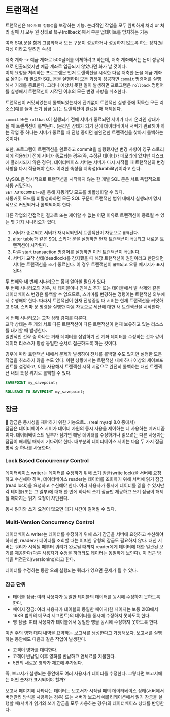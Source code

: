 # 트랜잭션
트랜잭션은 `데이터의 정합성`을 보장하는 기능.
논리적인 작업을 모두 완벽하게 처리 or 처리 실패 시 모두 원 상태로 복구(rollback)해서 부분 업데이트를 방지하는 기능

여러 SQL문을 함께 그룹화해서 모든 구문이 성공하거나 성공하지 않도록 하는 장치(원자성 이라고 알려진 속성)  
  
저축 계좌 -> 예금 계좌로 500달러를 이체하려고 하는데, 저축 계좌에서는 돈이 성공적으로 인출되었지만 예금 계좌로 입금되지 않았다면 화가 날 것이다.  
이체 요청을 처리하는 프로그램은 먼저 트랜잭션을 시작한 다음 저축한 돈을 예금 계좌로 옮기는 데 필요한 SQL 문을 실행하며 모든 과정이 성공하면 `commit` 명령어를 실행해서 거래를 종료한다. 그러나 예상치 못한 일이 발생하면 프로그램은 `rollback` 명령어를 실행해서 트랜잭션이 시작된 이후의 모든 변경 사항을 취소한다.  
  
트랜잭션이 커밋되었는지 롤백되었는지에 관계없이 트랜잭션 실행 중에 획득한 모든 리소스(예를 들어 쓰기 잠금 등)는 트랜잭션이 완료될 때 해제된다.  
  
`commit` 또는 `rollback`이 실행되기 전에 서버가 종료되면 서버가 다시 온라인 상태가 될 때 트랜잭션이 롤백된다. (온라인 상태가 되기 전에 데이터베이서 서버가 완료해야 하는 작업 중 하나는 서버가 종료될 때 진행 중이던 불완전한 트랜잭션을 찾아서 롤백하는 것이다).  
  
또한, 프로그램이 트랜잭션을 완료하고 commit을 실행했지만 변경 사항이 영구 스토리지에 적용되기 전에 서버가 종료되는 경우(즉, 수정된 데이터가 메모리에 있지만 디스크에 플러시되지 않은 경우), 데이터베이스 서버는 서버가 다시 시작될 때 트랜잭션의 변경 사항을 다시 적용해야 한다. 이러한 속성을 지속성(durability)이라고 한다.  
  
MySQL은 명시적으로 트랜잭션을 시작하지 않는 한 개별 SQL 문은 서로 독립적으로 자동 커밋된다.  
`SET AUTOCOMMIT=0`을 통해 자동커밋 모드를 비활성화할 수 있다.  
자동커밋 모드를 비활성화하면 모든 SQL 구문이 트랜잭션 범위 내에서 실행되며 명시적으로 커밋되거나 롤백되어야 한다.  
  
다른 작업의 간접적인 결과로 또는 제어할 수 없는 어떤 이유로 트랜잭션이 종료될 수 있는 몇 가지 시나리오가 있다.  
  
1. 서버가 종료되고 서버가 재시작되면서 트랜잭션이 자동으로 `롤백`된다.  
2. alter table과 같은 SQL 스키마 문을 실행하면 현재 트랜잭션이 `커밋`되고 새로운 트랜잭션이 시작된다.  
3. 다른 start transaction 명령어를 실행하면 이전 트랜잭션이 `커밋`된다.  
4. 서버가 교착 상태(deadlock)를 감지했을 때 해당 트랜잭션이 원인이라고 판단되면 서버는 트랜잭션을 조기 종료한다. 이 경우 트랜잭션이 `롤백`되고 오류 메시지가 표시된다.  
  
두 번째와 네 번째 시나리오는 좀더 알아볼 필요가 있다.  
두 번째 시나리오의 경우, 새 테이블이나 인덱스 추가 또는 테이블에서 열 삭제와 같은 데이터베이스 변경은 롤백할 수 없으므로, 스키마를 변경하는 명령어는 트랜잭션 외부에서 수행해야 한다. 따라서 트랜잭션이 현재 진행중일 때 서버는 현재 트랜잭션을 커밋하고 SQL 스키마 문 명령을 실행한 다음 자동으로 세션에 대한 새 트랜잭션을 시작한다.  
  
네 번째 시나리오는 교착 상태 감지를 다룬다.  
교착 상태는 두 개의 서로 다른 트랜잭션이 다른 트랜잭션이 현재 보유하고 있는 리소스를 대기할 때 발생한다.  
일반적인 전략 중 하나는 거래 데이터를 삽입하기 전 계좌 데이터를 수정하는 것과 같이 데이터 리소스가 항상 동일한 순서로 접근하도록 하는 것이다.  

경우에 따라 트랜잭션 내에서 문제가 발생하여 전체를 롤백할 수도 있지만 실행한 모든 작업을 취소하지 않을 수도 있다. 이런 상황에서는 트랜잭션 내에 하나 이상의 세이브포인트를 설정하고, 이를 사용해서 트랜잭션 시작 시점으로 완전히 롤백하는 대신 트랜잭션 내의 특정 위치로 롤백할 수 있다.  
```sql
SAVEPOINT my_savepoint;

ROLLBACK TO SAVEPOINT my_savepoint;
```
## 잠금
<aside>
📌
잠금은 동시성을 제어하기 위한 기능으로… (real mysql 8.0 중에서)
</aside>
잠금은 데이터베이스 서버가 데이터 자원의 동시 사용을 제어하는 데 사용하는 메커니즘이다.  
데이터베이스의 일부가 잠기면 해당 데이터를 수정하거나 읽으려는 다른 사용자는 잠금이 해제될 때까지 기다려야 한다. 대부분의 데이터베이스 서버는 다음 두 가지 잠금 방식 중 하나를 사용한다.  
  
### Lock Based Concurrency Control
데이터베이스 writer는 데이터를 수정하기 위해 쓰기 잠금(write lock)을 서버에 요청하고 수신해야 하며, 데이터베이스 reader는 데이터를 조회하기 위해 서버에 읽기 잠금(read lock)을 요청하고 수신해야 한다. 여러 사용자가 동시에 데이터를 읽을 수 있지만 각 테이블(또는 그 일부)에 대해 한 번에 하나의 쓰기 잠금만 제공하고 쓰기 잠금이 해제될 때까지는 읽기 요청이 차단된다.  
  
동시 읽기와 쓰기 요청이 많으면 대기 시간이 길어질 수 있다.  
    
### Multi-Version Concurrency Control
데이터베이스 writer는 데이터를 수정하기 위해 쓰기 잠금을 서버에 요청하고 수신해야 하지만, reader가 데이터를 조회할 때는 어떠한 유형의 잠금도 필요하지 않다. 대신 서버는 쿼리가 시작될 때부터 쿼리가 완료될 때까지 reader에게 데이터에 대한 일관된 보기를 제공한다(다른 사용자가 수정을 하더라도 데이터는 동일하게 보인다). 이 접근 방식을 버전관리(versioning)라고 한다.  
  
데이터를 수정하는 동안 오래 실행되는 쿼리가 있으면 문제가 될 수 있다.  
  
### 잠금 단위
- 테이블 잠금: 여러 사용자가 동일한 테이블의 데이터를 동시에 수정하지 못하도록 한다.  
- 페이지 잠금: 여러 사용자가 테이블의 동일한 페이지(한 페이지는 보통 2KB에서 16KB 범위의 메모리 세그먼트)의 데이터를 동시에 수정하지 못하도록 한다.  
- 행 잠금: 여러 사용자가 테이블에서 동일한 행을 동시에 수정하지 못하도록 한다.  
  
이번 주의 영화 대여 내역을 요약하는 보고서를 생성한다고 가정해보자. 보고서를 실행하는 동안에도 다음과 같은 작업이 발생한다.  
- 고객이 영화를 대여한다.  
- 고객이 반납일 이후 영화를 반납하고 연체료를 지불한다.  
- 5편의 새로운 영화가 재고에 추가된다.  
  
즉, 보고서가 실행되는 동안에도 여러 사용자가 데이터를 수정한다. 그렇다면 보고서에는 어떤 숫자가 표시되어야 할까?  
  
보고서 페이지에 나타나는 데이터는 보고서가 시작될 때의 데이터베이스 상태(서버에서 버전관리 방식을 사용하는 경우) 또는 서버가 보고서 애플리케이션에서 읽기 잠금을 실행할 때(서버가 읽기와 쓰기 잠금을 모두 사용하는 경우)의 데이터베이스 상태를 반영한다.  